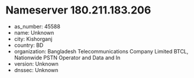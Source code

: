 # Nameserver 180.211.183.206

* as_number: 45588
* name: Unknown
* city: Kishorganj
* country: BD
* organization: Bangladesh Telecommunications Company Limited BTCL, Nationwide PSTN Operator and Data and In
* version: Unknown
* dnssec: Unknown
